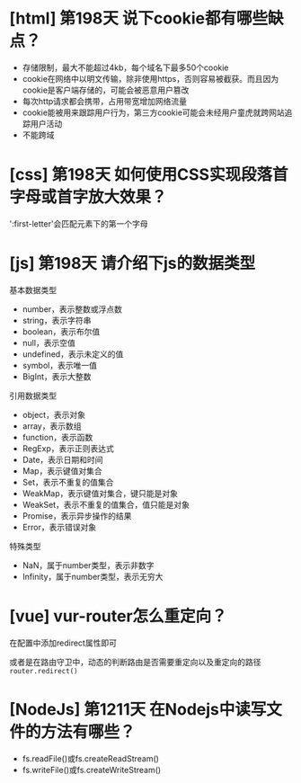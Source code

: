 # [html] 第198天 说下cookie都有哪些缺点？

- 存储限制，最大不能超过4kb，每个域名下最多50个cookie
- cookie在网络中以明文传输，除非使用https，否则容易被截获。而且因为cookie是客户端存储的，可能会被恶意用户篡改
- 每次http请求都会携带，占用带宽增加网络流量
- cookie能被用来跟踪用户行为，第三方cookie可能会未经用户童虎就跨网站追踪用户活动
- 不能跨域

# [css] 第198天 如何使用CSS实现段落首字母或首字放大效果？

':first-letter'会匹配元素下的第一个字母

# [js] 第198天 请介绍下js的数据类型

基本数据类型
- number，表示整数或浮点数
- string，表示字符串
- boolean，表示布尔值
- null，表示空值
- undefined，表示未定义的值
- symbol，表示唯一值
- BigInt，表示大整数

引用数据类型
- object，表示对象
- array，表示数组
- function，表示函数
- RegExp，表示正则表达式
- Date，表示日期和时间
- Map，表示键值对集合
- Set，表示不重复的值集合
- WeakMap，表示键值对集合，键只能是对象
- WeakSet，表示不重复的值集合，值只能是对象
- Promise，表示异步操作的结果
- Error，表示错误对象

特殊类型
- NaN，属于number类型，表示非数字
- Infinity，属于number类型，表示无穷大

# [vue] vur-router怎么重定向？

在配置中添加redirect属性即可

或者是在路由守卫中，动态的判断路由是否需要重定向以及重定向的路径`router.redirect()`

# [NodeJs] 第1211天 在Nodejs中读写文件的方法有哪些？

- fs.readFile()或fs.createReadStream()
- fs.writeFile()或fs.createWriteStream()
